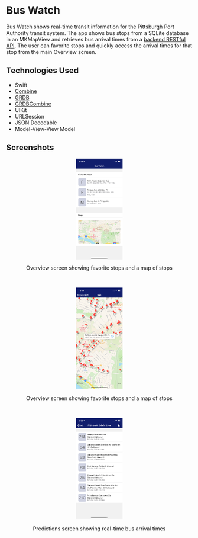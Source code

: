 # Bus Watch

Bus Watch shows real-time transit information for the Pittsburgh Port Authority transit system. The app shows bus stops from a SQLite database in an MKMapView and retrieves bus arrival times from a [backend RESTful API](https://github.com/tjmadonna/buswatch-rest). The user can favorite stops and quickly access the arrival times for that stop from the main Overview screen.

## Technologies Used
* Swift
* [Combine](https://developer.apple.com/documentation/combine)
* [GRDB](https://github.com/groue/GRDB.swift)
* [GRDBCombine](https://github.com/groue/GRDBCombine)
* UIKit
* URLSession
* JSON Decodable
* Model-View-View Model

## Screenshots

<p align="center">
  <img src="./Art/OverviewScreen.png" alt="Overview Screen" width="25%" align="center"/>
  <p align="center">Overview screen showing favorite stops and a map of stops</p>
</p>
<br/>
<p align="center">
  <img src="./Art/MapScreen.png" alt="Map Screen" width="25%"/>
  <p align="center">Overview screen showing favorite stops and a map of stops</p>
</p>
<br/>
<p align="center">
  <img src="./Art/PredictionsScreen.png" alt="Predictions Screen" width="25%"/>
  <p align="center">Predictions screen showing real-time bus arrival times</p>
</p>
